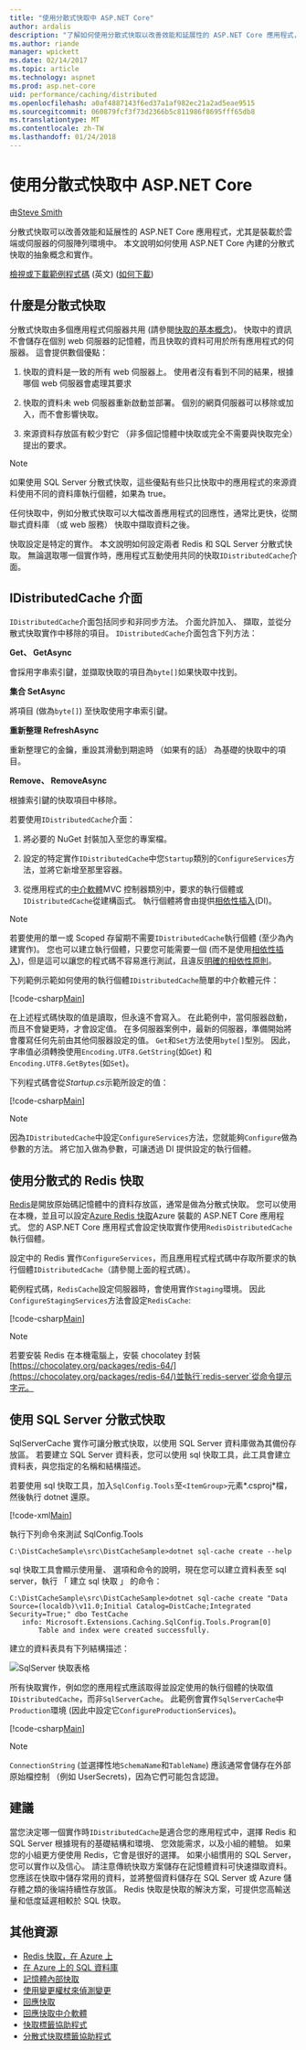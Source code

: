 ```yaml
---
title: "使用分散式快取中 ASP.NET Core"
author: ardalis
description: "了解如何使用分散式快取以改善效能和延展性的 ASP.NET Core 應用程式，尤其是裝載於雲端或伺服器的伺服陣列環境中。"
ms.author: riande
manager: wpickett
ms.date: 02/14/2017
ms.topic: article
ms.technology: aspnet
ms.prod: asp.net-core
uid: performance/caching/distributed
ms.openlocfilehash: a0af4887143f6ed37a1af982ec21a2ad5eae9515
ms.sourcegitcommit: 060879fcf3f73d2366b5c811986f8695fff65db8
ms.translationtype: MT
ms.contentlocale: zh-TW
ms.lasthandoff: 01/24/2018
---
```

# <a name="working-with-a-distributed-cache-in-aspnet-core"></a>使用分散式快取中 ASP.NET Core

由[Steve Smith](https://ardalis.com/)

分散式快取可以改善效能和延展性的 ASP.NET Core 應用程式，尤其是裝載於雲端或伺服器的伺服陣列環境中。 本文說明如何使用 ASP.NET Core 內建的分散式快取的抽象概念和實作。

[檢視或下載範例程式碼](https://github.com/aspnet/Docs/tree/master/aspnetcore/performance/caching/distributed/sample) \(英文\) ([如何下載](xref:tutorials/index#how-to-download-a-sample))

## <a name="what-is-a-distributed-cache"></a>什麼是分散式快取

分散式快取由多個應用程式伺服器共用 (請參閱[快取的基本概念](memory.md#caching-basics))。 快取中的資訊不會儲存在個別 web 伺服器的記憶體，而且快取的資料可用於所有應用程式的伺服器。 這會提供數個優點：

1. 快取的資料是一致的所有 web 伺服器上。 使用者沒有看到不同的結果，根據哪個 web 伺服器會處理其要求

2. 快取的資料未 web 伺服器重新啟動並部署。 個別的網頁伺服器可以移除或加入，而不會影響快取。

3. 來源資料存放區有較少對它 （非多個記憶體中快取或完全不需要與快取完全） 提出的要求。

> [!NOTE]
> 如果使用 SQL Server 分散式快取，這些優點有些只比快取中的應用程式的來源資料使用不同的資料庫執行個體，如果為 true。

任何快取中，例如分散式快取可以大幅改善應用程式的回應性，通常比更快，從關聯式資料庫 （或 web 服務） 快取中擷取資料之後。

快取設定是特定的實作。 本文說明如何設定兩者 Redis 和 SQL Server 分散式快取。 無論選取哪一個實作時，應用程式互動使用共同的快取`IDistributedCache`介面。

## <a name="the-idistributedcache-interface"></a>IDistributedCache 介面

`IDistributedCache`介面包括同步和非同步方法。 介面允許加入、 擷取，並從分散式快取實作中移除的項目。 `IDistributedCache`介面包含下列方法：

**Get、 GetAsync**

會採用字串索引鍵，並擷取快取的項目為`byte[]`如果快取中找到。

**集合 SetAsync**

將項目 (做為`byte[]`) 至快取使用字串索引鍵。

**重新整理 RefreshAsync**

重新整理它的金鑰，重設其滑動到期逾時 （如果有的話） 為基礎的快取中的項目。

**Remove、 RemoveAsync**

根據索引鍵的快取項目中移除。

若要使用`IDistributedCache`介面：

   1. 將必要的 NuGet 封裝加入至您的專案檔。

   2. 設定的特定實作`IDistributedCache`中您`Startup`類別的`ConfigureServices`方法，並將它新增至那里容器。

   3. 從應用程式的[中介軟體](../../fundamentals/middleware.md)MVC 控制器類別中，要求的執行個體或`IDistributedCache`從建構函式。 執行個體將會由提供[相依性插入](../../fundamentals/dependency-injection.md)(DI)。

> [!NOTE]
> 若要使用的單一或 Scoped 存留期不需要`IDistributedCache`執行個體 (至少為內建實作)。 您也可以建立執行個體，只要您可能需要一個 (而不是使用[相依性插入](../../fundamentals/dependency-injection.md))，但是這可以讓您的程式碼不容易進行測試，且違反[明確的相依性原則](http://deviq.com/explicit-dependencies-principle/)。

下列範例示範如何使用的執行個體`IDistributedCache`簡單的中介軟體元件：

[!code-csharp[Main](./distributed/sample/src/DistCacheSample/StartTimeHeader.cs?highlight=15,18,21,27,28,29,30,31)]

在上述程式碼快取的值是讀取，但永遠不會寫入。 在此範例中，當伺服器啟動，而且不會變更時，才會設定值。 在多伺服器案例中，最新的伺服器，準備開始將會覆寫任何先前由其他伺服器設定的值。 `Get`和`Set`方法使用`byte[]`型別。 因此，字串值必須轉換使用`Encoding.UTF8.GetString`(如`Get`) 和`Encoding.UTF8.GetBytes`(如`Set`)。

下列程式碼會從*Startup.cs*示範所設定的值：

[!code-csharp[Main](./distributed/sample/src/DistCacheSample/Startup.cs?highlight=2,4,5,6&range=58-66)]

> [!NOTE]
> 因為`IDistributedCache`中設定`ConfigureServices`方法，您就能夠`Configure`做為參數的方法。 將它加入做為參數，可讓透過 DI 提供設定的執行個體。

## <a name="using-a-redis-distributed-cache"></a>使用分散式的 Redis 快取

[Redis](https://redis.io/)是開放原始碼記憶體中的資料存放區，通常是做為分散式快取。 您可以使用在本機，並且可以設定[Azure Redis 快取](https://azure.microsoft.com/services/cache/)Azure 裝載的 ASP.NET Core 應用程式。 您的 ASP.NET Core 應用程式會設定快取實作使用`RedisDistributedCache`執行個體。

設定中的 Redis 實作`ConfigureServices`，而且應用程式程式碼中存取所要求的執行個體`IDistributedCache`（請參閱上面的程式碼）。

範例程式碼，`RedisCache`設定伺服器時，會使用實作`Staging`環境。 因此`ConfigureStagingServices`方法會設定`RedisCache`:

[!code-csharp[Main](./distributed/sample/src/DistCacheSample/Startup.cs?highlight=8,9,10,11,12,13&range=27-40)]

> [!NOTE]
> 若要安裝 Redis 在本機電腦上，安裝 chocolatey 封裝[https://chocolatey.org/packages/redis-64/](https://chocolatey.org/packages/redis-64/)並執行`redis-server`從命令提示字元。

## <a name="using-a-sql-server-distributed-cache"></a>使用 SQL Server 分散式快取

SqlServerCache 實作可讓分散式快取，以使用 SQL Server 資料庫做為其備份存放區。 若要建立 SQL Server 資料表，您可以使用 sql 快取工具，此工具會建立資料表，與您指定的名稱和結構描述。

若要使用 sql 快取工具，加入`SqlConfig.Tools`至`<ItemGroup>`元素*.csproj*檔，然後執行 dotnet 還原。

[!code-xml[Main](./distributed/sample/src/DistCacheSample/DistCacheSample.csproj?range=23-25)]

執行下列命令來測試 SqlConfig.Tools

```none
C:\DistCacheSample\src\DistCacheSample>dotnet sql-cache create --help
   ```

sql 快取工具會顯示使用量、 選項和命令的說明，現在您可以建立資料表至 sql server，執行 「 建立 sql 快取 」 的命令：

```none
C:\DistCacheSample\src\DistCacheSample>dotnet sql-cache create "Data Source=(localdb)\v11.0;Initial Catalog=DistCache;Integrated Security=True;" dbo TestCache
   info: Microsoft.Extensions.Caching.SqlConfig.Tools.Program[0]
       Table and index were created successfully.
   ```

建立的資料表具有下列結構描述：

![SqlServer 快取表格](distributed/_static/SqlServerCacheTable.png)

所有快取實作，例如您的應用程式應該取得並設定使用的執行個體的快取值`IDistributedCache`，而非`SqlServerCache`。 此範例會實作`SqlServerCache`中`Production`環境 (因此中設定它`ConfigureProductionServices`)。

[!code-csharp[Main](./distributed/sample/src/DistCacheSample/Startup.cs?highlight=7,8,9,10,11,12&range=42-56)]

> [!NOTE]
> `ConnectionString` (並選擇性地`SchemaName`和`TableName`) 應該通常會儲存在外部原始檔控制 （例如 UserSecrets)，因為它們可能包含認證。

## <a name="recommendations"></a>建議

當您決定哪一個實作時`IDistributedCache`是適合您的應用程式中，選擇 Redis 和 SQL Server 根據現有的基礎結構和環境、 您效能需求，以及小組的體驗。 如果您的小組更方便使用 Redis，它會是很好的選擇。 如果小組慣用的 SQL Server，您可以實作以及信心。 請注意傳統快取方案儲存在記憶體資料可快速擷取資料。 您應該在快取中儲存常用的資料，並將整個資料儲存在 SQL Server 或 Azure 儲存體之類的後端持續性存放區。 Redis 快取是快取的解決方案，可提供您高輸送量和低度延遲相較於 SQL 快取。

## <a name="additional-resources"></a>其他資源

* [Redis 快取，在 Azure 上](https://azure.microsoft.com/documentation/services/redis-cache/)
* [在 Azure 上的 SQL 資料庫](https://azure.microsoft.com/documentation/services/sql-database/)
* [記憶體內部快取](xref:performance/caching/memory)
* [使用變更權杖來偵測變更](xref:fundamentals/primitives/change-tokens)
* [回應快取](xref:performance/caching/response)
* [回應快取中介軟體](xref:performance/caching/middleware)
* [快取標籤協助程式](xref:mvc/views/tag-helpers/builtin-th/cache-tag-helper)
* [分散式快取標籤協助程式](xref:mvc/views/tag-helpers/builtin-th/distributed-cache-tag-helper)
